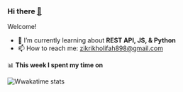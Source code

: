 ### Hi there <a href="http://zikrikn.github.io">👋</a>

Welcome!

- 🌱 I’m currently learning about **REST API, JS, & Python**
- 📫 How to reach me: zikrikholifah898@gmail.com

📊 **This week I spent my time on**

![Wwakatime stats](https://github-readme-stats-taupe-two.vercel.app/api/wakatime?username=zikrikn&hide_title=true&hide_border=true&langs_count=5)
